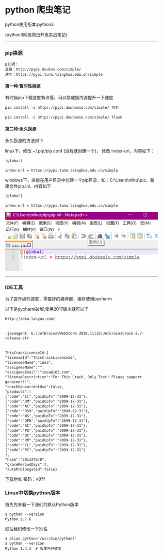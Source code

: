 # python 爬虫笔记

python使用版本:python3

\(python3网络爬虫开发实战笔记\)

---

### pip换源

```
pip源:
豆瓣：http://pypi.douban.com/simple/
清华：https://pypi.tuna.tsinghua.edu.cn/simple
```

#### 第一种:暂时性换源

有时候pip下载速度有点慢，可以换成国内源提升一下速度

```
pip install -i https://pypi.doubanio.com/simple/ 包名 

pip install -i https://pypi.doubanio.com/simple/ flask
```

#### 第二种:永久换源

永久换源的方法如下:

linux下，修改 ~/.pip/pip.conf \(没有就创建一个\)， 修改 index-url，内容如下：

```
[global]

index-url = https://pypi.tuna.tsinghua.edu.cn/simple
```

windows下，直接在用户目录中创建一个pip目录，如：C:\Users\miku\pip，新建文件pip.ini，内容如下

```
[global]

index-url = https://pypi.tuna.tsinghua.edu.cn/simple
```

![](/assets/000.png)

---

### IDE工具

为了提升编码速度，需要好的编译器，推荐使用pycharm

以下是pycharm破解,使用2017版本就可以了

```
http://idea.lanyus.com/


-javaagent: E:\JetBrains\WebStorm 2018.1\lib\JetbrainsCrack-2.7-release-str


ThisCrackLicenseId-{
"licenseId":"ThisCrackLicenseId",
"licenseeName":"idea",
"assigneeName":"",
"assigneeEmail":"idea@163.com",
"licenseRestriction":"For This Crack, Only Test! Please support genuine!!!",
"checkConcurrentUse":false,
"products":[
{"code":"II","paidUpTo":"2099-12-31"},
{"code":"DM","paidUpTo":"2099-12-31"},
{"code":"AC","paidUpTo":"2099-12-31"},
{"code":"RS0","paidUpTo":"2099-12-31"},
{"code":"WS","paidUpTo":"2099-12-31"},
{"code":"DPN","paidUpTo":"2099-12-31"},
{"code":"RC","paidUpTo":"2099-12-31"},
{"code":"PS","paidUpTo":"2099-12-31"},
{"code":"DC","paidUpTo":"2099-12-31"},
{"code":"RM","paidUpTo":"2099-12-31"},
{"code":"CL","paidUpTo":"2099-12-31"},
{"code":"PC","paidUpTo":"2099-12-31"}
],
"hash":"2911276/0",
"gracePeriodDays":7,
"autoProlongated":false}
```

[下载地址](https://pan.baidu.com/s/1si1u-15AhTkWq2bRdkascQ ) 密码：v97f

### Linux中切换python版本

首先先来看一下我们的默认Python版本

```
$ python --version
Python 2.7.6
```

然后我们修改一下别名

```
$ alias python='/usr/bin/python3'
$ python --version
Python 3.4.3  # 版本已经改变
```

